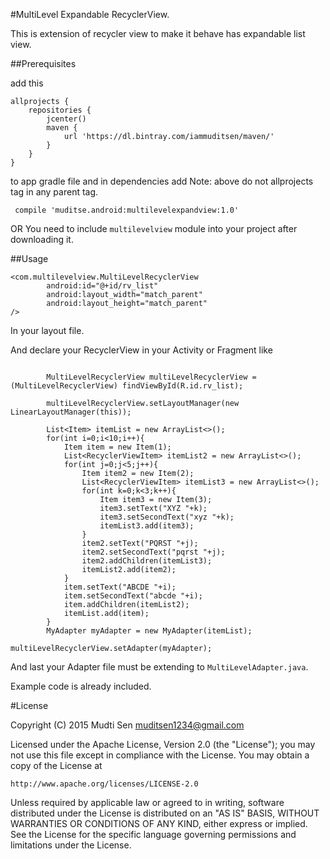 #MultiLevel Expandable RecyclerView.


This is extension of recycler view to make it behave has expandable list view.


##Prerequisites

add this 
```
allprojects {
    repositories {
        jcenter()
        maven {
            url 'https://dl.bintray.com/iammuditsen/maven/'
        }
    }
}
```

to app gradle file and in dependencies add
Note: above do not allprojects tag in any parent tag.
```
 compile 'muditse.android:multilevelexpandview:1.0'
 ```
OR
You need to include `multilevelview` module into your project after downloading it.


##Usage
```
<com.multilevelview.MultiLevelRecyclerView
        android:id="@+id/rv_list"
        android:layout_width="match_parent"
        android:layout_height="match_parent"
/>
```
In your layout file.


And declare your RecyclerView in your Activity or Fragment like

```

        MultiLevelRecyclerView multiLevelRecyclerView = (MultiLevelRecyclerView) findViewById(R.id.rv_list);

        multiLevelRecyclerView.setLayoutManager(new LinearLayoutManager(this));

        List<Item> itemList = new ArrayList<>();
        for(int i=0;i<10;i++){
            Item item = new Item(1);
            List<RecyclerViewItem> itemList2 = new ArrayList<>();
            for(int j=0;j<5;j++){
                Item item2 = new Item(2);
                List<RecyclerViewItem> itemList3 = new ArrayList<>();
                for(int k=0;k<3;k++){
                    Item item3 = new Item(3);
                    item3.setText("XYZ "+k);
                    item3.setSecondText("xyz "+k);
                    itemList3.add(item3);
                }
                item2.setText("PQRST "+j);
                item2.setSecondText("pqrst "+j);
                item2.addChildren(itemList3);
                itemList2.add(item2);
            }
            item.setText("ABCDE "+i);
            item.setSecondText("abcde "+i);
            item.addChildren(itemList2);
            itemList.add(item);
        }
        MyAdapter myAdapter = new MyAdapter(itemList);

multiLevelRecyclerView.setAdapter(myAdapter);
```

And last your Adapter file must be extending to `MultiLevelAdapter.java`.


Example code is already included.

#License

Copyright (C) 2015 Mudti Sen <muditsen1234@gmail.com>

Licensed under the Apache License, Version 2.0 (the "License");
you may not use this file except in compliance with the License.
You may obtain a copy of the License at

    http://www.apache.org/licenses/LICENSE-2.0

Unless required by applicable law or agreed to in writing, software
distributed under the License is distributed on an "AS IS" BASIS,
WITHOUT WARRANTIES OR CONDITIONS OF ANY KIND, either express or implied.
See the License for the specific language governing permissions and
limitations under the License.


